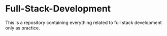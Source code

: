 # Full-Stack-Development
This is a repository containing everything related to full stack development only as practice. 
